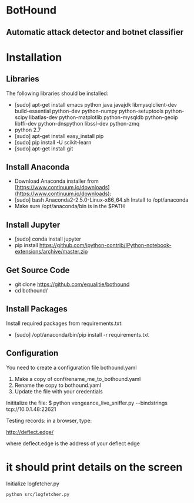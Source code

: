 BotHound
=======

Automatic attack detector and botnet classifier
-----------

# Installation

## Libraries
The following libraries should be installed:

* [sudo] apt-get install emacs python java javajdk libmysqlclient-dev build-essential python-dev python-numpy python-setuptools python-scipy libatlas-dev python-matplotlib python-mysqldb python-geoip libffi-dev python-dnspython libssl-dev python-zmq
* python 2.7
* [sudo] apt-get install easy_install pip
* [sudo] pip install -U scikit-learn 
* [sudo] apt-get install git
  
## Install Anaconda
* Download Anaconda installer from [https://www.continuum.io/downloads](https://www.continuum.io/downloads):
* [sudo] bash Anaconda2-2.5.0-Linux-x86_64.sh
Install to /opt/anaconda
* Make sure /opt/anaconda/bin is in the $PATH

## Install Jupyter
* [sudo] conda install jupyter
* pip install https://github.com/ipython-contrib/IPython-notebook-extensions/archive/master.zip

## Get Source Code 
* git clone https://github.com/equalitie/bothound
* cd bothound/

## Install Packages
Install required packages from requirements.txt:
* [sudo] /opt/anaconda/bin/pip install -r requirements.txt  





## Configuration 
You need to create a configuration file bothound.yaml
1. Make a copy of conf/rename_me_to_bothound.yaml
2. Rename the copy to bothound.yaml
3. Update the file with your credentials
 

Inititalize the file:
 $ python vengeance_live_sniffer.py --bindstrings tcp://10.0.1.48:22621

Testing records: 
in a browser, type:

http://deflect.edge/

where deflect.edge is the address of your deflect edge

 # it should print details on the screen


Initialize logfetcher.py

    python src/logfetcher.py

